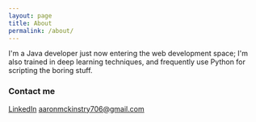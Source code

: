 ```yaml
---
layout: page
title: About
permalink: /about/
---
```


I'm a Java developer just now entering the web development space; I'm also trained in deep learning techniques, and frequently use Python for scripting the boring stuff. 

### Contact me

[LinkedIn](https://www.linkedin.com/in/amckinst/)
[aaronmckinstry706@gmail.com](mailto:aaronmckinstry706@gmail.com)
